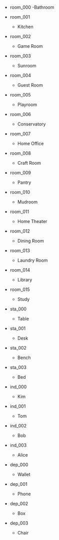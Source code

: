 - room_000
  -Bathroom

- room_001

  - Kitchen

- room_002

  - Game Room

- room_003

  - Sunroom

- room_004

  - Guest Room

- room_005

  - Playroom

- room_006

  - Conservatory

- room_007

  - Home Office

- room_008

  - Craft Room

- room_009

  - Pantry

- room_010

  - Mudroom

- room_011

  - Home Theater

- room_012

  - Dining Room

- room_013

  - Laundry Room

- room_014

  - Library

- room_015

  - Study

- sta_000

  - Table

- sta_001

  - Desk

- sta_002

  - Bench

- sta_003

  - Bed

- ind_000

  - Kim

- ind_001

  - Tom

- ind_002

  - Bob

- ind_003

  - Alice

- dep_000

  - Wallet

- dep_001

  - Phone

- dep_002

  - Box

- dep_003

  - Chair
